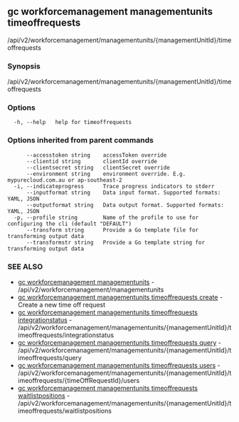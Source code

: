 ## gc workforcemanagement managementunits timeoffrequests

/api/v2/workforcemanagement/managementunits/{managementUnitId}/timeoffrequests

### Synopsis

/api/v2/workforcemanagement/managementunits/{managementUnitId}/timeoffrequests

### Options

```
  -h, --help   help for timeoffrequests
```

### Options inherited from parent commands

```
      --accesstoken string    accessToken override
      --clientid string       clientId override
      --clientsecret string   clientSecret override
      --environment string    environment override. E.g. mypurecloud.com.au or ap-southeast-2
  -i, --indicateprogress      Trace progress indicators to stderr
      --inputformat string    Data input format. Supported formats: YAML, JSON
      --outputformat string   Data output format. Supported formats: YAML, JSON
  -p, --profile string        Name of the profile to use for configuring the cli (default "DEFAULT")
      --transform string      Provide a Go template file for transforming output data
      --transformstr string   Provide a Go template string for transforming output data
```

### SEE ALSO

* [gc workforcemanagement managementunits](gc_workforcemanagement_managementunits.html)	 - /api/v2/workforcemanagement/managementunits
* [gc workforcemanagement managementunits timeoffrequests create](gc_workforcemanagement_managementunits_timeoffrequests_create.html)	 - Create a new time off request
* [gc workforcemanagement managementunits timeoffrequests integrationstatus](gc_workforcemanagement_managementunits_timeoffrequests_integrationstatus.html)	 - /api/v2/workforcemanagement/managementunits/{managementUnitId}/timeoffrequests/integrationstatus
* [gc workforcemanagement managementunits timeoffrequests query](gc_workforcemanagement_managementunits_timeoffrequests_query.html)	 - /api/v2/workforcemanagement/managementunits/{managementUnitId}/timeoffrequests/query
* [gc workforcemanagement managementunits timeoffrequests users](gc_workforcemanagement_managementunits_timeoffrequests_users.html)	 - /api/v2/workforcemanagement/managementunits/{managementUnitId}/timeoffrequests/{timeOffRequestId}/users
* [gc workforcemanagement managementunits timeoffrequests waitlistpositions](gc_workforcemanagement_managementunits_timeoffrequests_waitlistpositions.html)	 - /api/v2/workforcemanagement/managementunits/{managementUnitId}/timeoffrequests/waitlistpositions


